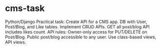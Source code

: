 # cms-task
Python/Django Practical task: Create API for a CMS app. DB with User, Post/Blog, and Like tables. Implement CRUD APIs. GET all post/blog API includes likes count. API rules: Owner-only access for PUT/DELETE on Post/Blog. Public post/blog accessible to any user. Use class-based views, API views.
